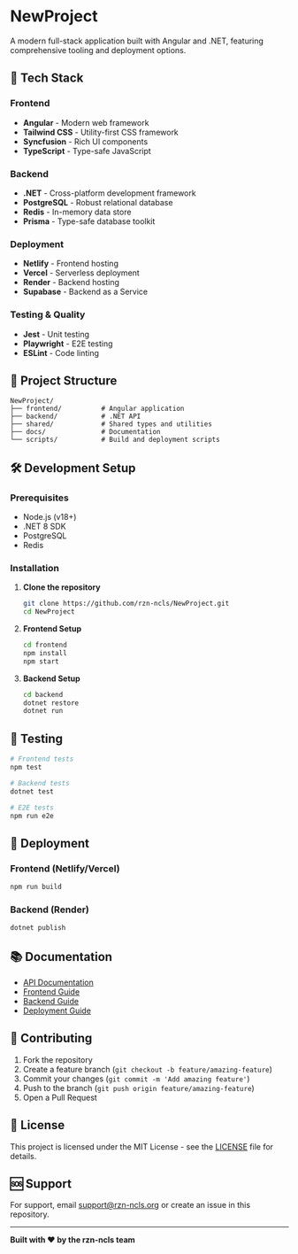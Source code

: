 # NewProject

A modern full-stack application built with Angular and .NET, featuring comprehensive tooling and deployment options.

## 🚀 Tech Stack

### Frontend
- **Angular** - Modern web framework
- **Tailwind CSS** - Utility-first CSS framework
- **Syncfusion** - Rich UI components
- **TypeScript** - Type-safe JavaScript

### Backend
- **.NET** - Cross-platform development framework
- **PostgreSQL** - Robust relational database
- **Redis** - In-memory data store
- **Prisma** - Type-safe database toolkit

### Deployment
- **Netlify** - Frontend hosting
- **Vercel** - Serverless deployment
- **Render** - Backend hosting
- **Supabase** - Backend as a Service

### Testing & Quality
- **Jest** - Unit testing
- **Playwright** - E2E testing
- **ESLint** - Code linting

## 📁 Project Structure

```
NewProject/
├── frontend/          # Angular application
├── backend/           # .NET API
├── shared/            # Shared types and utilities
├── docs/              # Documentation
└── scripts/           # Build and deployment scripts
```

## 🛠️ Development Setup

### Prerequisites
- Node.js (v18+)
- .NET 8 SDK
- PostgreSQL
- Redis

### Installation

1. **Clone the repository**
   ```bash
   git clone https://github.com/rzn-ncls/NewProject.git
   cd NewProject
   ```

2. **Frontend Setup**
   ```bash
   cd frontend
   npm install
   npm start
   ```

3. **Backend Setup**
   ```bash
   cd backend
   dotnet restore
   dotnet run
   ```

## 🧪 Testing

```bash
# Frontend tests
npm test

# Backend tests
dotnet test

# E2E tests
npm run e2e
```

## 🚀 Deployment

### Frontend (Netlify/Vercel)
```bash
npm run build
```

### Backend (Render)
```bash
dotnet publish
```

## 📚 Documentation

- [API Documentation](./docs/api.md)
- [Frontend Guide](./docs/frontend.md)
- [Backend Guide](./docs/backend.md)
- [Deployment Guide](./docs/deployment.md)

## 🤝 Contributing

1. Fork the repository
2. Create a feature branch (`git checkout -b feature/amazing-feature`)
3. Commit your changes (`git commit -m 'Add amazing feature'`)
4. Push to the branch (`git push origin feature/amazing-feature`)
5. Open a Pull Request

## 📄 License

This project is licensed under the MIT License - see the [LICENSE](LICENSE) file for details.

## 🆘 Support

For support, email support@rzn-ncls.org or create an issue in this repository.

---

**Built with ❤️ by the rzn-ncls team**
